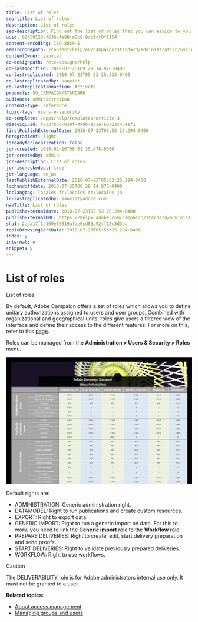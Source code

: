 ```yaml
---
title: List of roles
seo-title: List of roles
description: List of roles
seo-description: Find out the list of roles that you can assign to your users.
uuid: 68458128-f636-4e88-a0c8-9cb1cf0f1154
content-encoding: ISO-8859-1
aemsrcnodepath: /content/help/en/campaign/standard/administration/using/list-of-roles
contentOwner: sauviat
cq-designpath: /etc/designs/help
cq-lastmodified: 2018-07-25T09 29 14.976-0400
cq-lastreplicated: 2018-07-23T05 53 25.333-0400
cq-lastreplicatedby: sauviat
cq-lastreplicationaction: Activate
products: SG_CAMPAIGN/STANDARD
audience: administration
content-type: reference
topic-tags: users-e-security
cq-template: /apps/help/templates/article-3
discoiquuid: f2c37b3d-039f-4a9b-ac3e-6072ac43eaf1
firstPublishExternalDate: 2018-07-23T05:53:25.294-0400
herogradient: light
isreadyforlocalization: false
jcr-created: 2018-02-16T08 01 35.478-0500
jcr-createdby: admin
jcr-description: List of roles
jcr-ischeckedout: true
jcr-language: en_us
lastPublishExternalDate: 2018-07-23T05:53:25.294-0400
lochandoffdate: 2018-07-25T09 29 14.976-0400
loclangtag: locales fr;locales de;locales ja
lr-lastreplicatedby: sauviat@adobe.com
navTitle: List of roles
publishexternaldate: 2018-07-23T05 53 25.294-0400
publishExternalURL: https://helpx.adobe.com/campaign/standard/administration/using/list-of-roles.html
sha1: 2ada17f1a169ef6619afde6cd83a924f18c8d3ea
topicBrowsingSortDate: 2018-07-23T05:53:25.294-0400
index: y
internal: n
snippet: y
---
```


# List of roles

List of roles

By default, Adobe Campaign offers a set of roles which allows you to define unitary authorizations assigned to users and user groups. Combined with organizational and geographical units, roles give users a filtered view of the interface and define their access to the different features. For more on this, refer to this [page](https://docs.campaign.adobe.com/doc/standard/en/Technotes/AdobeCampaign-ACSRights.pdf).

Roles can be managed from the **Administration > Users & Security > Roles** menu.

![](assets/user_management_3.png)

Default rights are:

* ADMINISTRATION: Generic administration right.
* DATAMODEL: Right to run publications and create custom resources.
* EXPORT: Right to export data.
* GENERIC IMPORT: Right to run a generic import on data. For this to work, you need to link the **Generic import** role to the **Workflow** role.
* PREPARE DELIVERIES: Right to create, edit, start delivery preparation and send proofs.
* START DELIVERIES: Right to validate previously prepared deliveries.
* WORKFLOW: Right to use workflows.

>[!CAUTION]
>
>The DELIVERABILITY role is for Adobe administrators internal use only. It must not be granted to a user.

**Related topics:**

* [About access management](../../administration/using/about-access-management.md)
* [Managing groups and users](../../administration/using/managing-groups-and-users.md)

